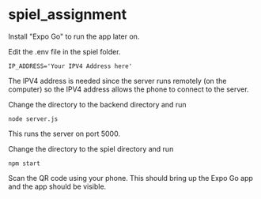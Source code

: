 # spiel_assignment

Install "Expo Go" to run the app later on.

Edit the .env file in the spiel folder.
```
IP_ADDRESS='Your IPV4 Address here'
```
The IPV4 address is needed since the server runs remotely (on the computer) so the IPV4 address allows the phone to connect to the server.

Change the directory to the backend directory and run
```
node server.js
```
This runs the server on port 5000.

Change the directory to the spiel directory and run
```
npm start
```
Scan the QR code using your phone. This should bring up the Expo Go app and the app should be visible.
